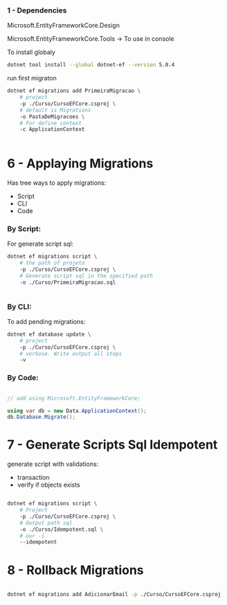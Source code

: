 ### 1 - Dependencies

Microsoft.EntityFrameworkCore.Design

Microsoft.EntityFrameworkCore.Tools -> To use in console

To install globaly

```bash
dotnet tool install --global dotnet-ef --version 5.0.4
```

run first migraton

```bash
dotnet ef migrations add PrimeiraMigracao \ 
    # project
	-p ./Curso/CursoEFCore.csproj \ 
	# default is Migrations 
	-o PastaDeMigracoes \ 
	# For define context
	-c ApplicationContext 
	
```

# 6 - Applaying Migrations

Has tree ways to apply migrations:

* Script
* CLI
* Code

### By Script:

For generate script sql:

```bash
dotnet ef migrations script \
	# the path of projeto 
	-p ./Curso/CursoEFCore.csproj \
	# Generate script sql in the specified path
	-o ./Curso/PrimeiraMigracao.sql
	
```

### By CLI:


To add pending migrations:
```bash
dotnet ef database update \ 
    # project
    -p ./Curso/CursoEFCore.csproj \ 
    # verbose. Write output all steps
    -v
```

### By Code:
 

```C#

// add using Microsoft.EntityFrameworkCore;

using var db = new Data.ApplicationContext();
db.Database.Migrate();

```


# 7 - Generate Scripts Sql Idempotent

generate script with validations:
 * transaction
 * verify if objects exists
  



```bash

dotnet ef migrations script \ 
    # Project
    -p ./Curso/CursoEFCore.csproj \ 
    # Output path sql
    -o ./Curso/Idempotent.sql \ 
    # our -i
    --idempotent

```

# 8 - Rollback Migrations

```bash

dotnet ef migrations add AdicionarEmail -p ./Curso/CursoEFCore.csproj

```
